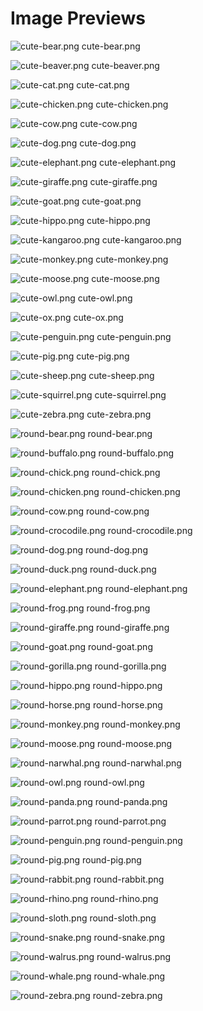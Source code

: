 # Image Previews

![cute-bear.png](cute-bear.png) cute-bear.png

![cute-beaver.png](cute-beaver.png) cute-beaver.png

![cute-cat.png](cute-cat.png) cute-cat.png

![cute-chicken.png](cute-chicken.png) cute-chicken.png

![cute-cow.png](cute-cow.png) cute-cow.png

![cute-dog.png](cute-dog.png) cute-dog.png

![cute-elephant.png](cute-elephant.png) cute-elephant.png

![cute-giraffe.png](cute-giraffe.png) cute-giraffe.png

![cute-goat.png](cute-goat.png) cute-goat.png

![cute-hippo.png](cute-hippo.png) cute-hippo.png

![cute-kangaroo.png](cute-kangaroo.png) cute-kangaroo.png

![cute-monkey.png](cute-monkey.png) cute-monkey.png

![cute-moose.png](cute-moose.png) cute-moose.png

![cute-owl.png](cute-owl.png) cute-owl.png

![cute-ox.png](cute-ox.png) cute-ox.png

![cute-penguin.png](cute-penguin.png) cute-penguin.png

![cute-pig.png](cute-pig.png) cute-pig.png

![cute-sheep.png](cute-sheep.png) cute-sheep.png

![cute-squirrel.png](cute-squirrel.png) cute-squirrel.png

![cute-zebra.png](cute-zebra.png) cute-zebra.png

![round-bear.png](round-bear.png) round-bear.png

![round-buffalo.png](round-buffalo.png) round-buffalo.png

![round-chick.png](round-chick.png) round-chick.png

![round-chicken.png](round-chicken.png) round-chicken.png

![round-cow.png](round-cow.png) round-cow.png

![round-crocodile.png](round-crocodile.png) round-crocodile.png

![round-dog.png](round-dog.png) round-dog.png

![round-duck.png](round-duck.png) round-duck.png

![round-elephant.png](round-elephant.png) round-elephant.png

![round-frog.png](round-frog.png) round-frog.png

![round-giraffe.png](round-giraffe.png) round-giraffe.png

![round-goat.png](round-goat.png) round-goat.png

![round-gorilla.png](round-gorilla.png) round-gorilla.png

![round-hippo.png](round-hippo.png) round-hippo.png

![round-horse.png](round-horse.png) round-horse.png

![round-monkey.png](round-monkey.png) round-monkey.png

![round-moose.png](round-moose.png) round-moose.png

![round-narwhal.png](round-narwhal.png) round-narwhal.png

![round-owl.png](round-owl.png) round-owl.png

![round-panda.png](round-panda.png) round-panda.png

![round-parrot.png](round-parrot.png) round-parrot.png

![round-penguin.png](round-penguin.png) round-penguin.png

![round-pig.png](round-pig.png) round-pig.png

![round-rabbit.png](round-rabbit.png) round-rabbit.png

![round-rhino.png](round-rhino.png) round-rhino.png

![round-sloth.png](round-sloth.png) round-sloth.png

![round-snake.png](round-snake.png) round-snake.png

![round-walrus.png](round-walrus.png) round-walrus.png

![round-whale.png](round-whale.png) round-whale.png

![round-zebra.png](round-zebra.png) round-zebra.png

